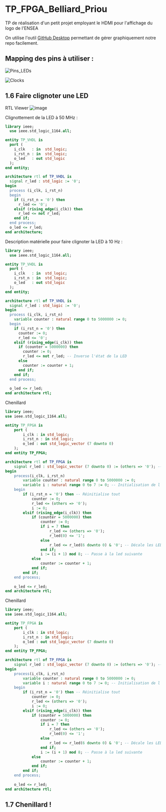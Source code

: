 # TP_FPGA_Belliard_Priou
TP de réalisation d'un petit projet employant le HDMI pour l'affichage du logo de l'ENSEA

On utilise l'outil [GitHub Desktop](https://github.com/shiftkey/desktop?tab=readme-ov-file#installation-via-package-manager) permettant de gérer graphiquement notre repo facilement.

## Mapping des pins à utiliser : 

![Pins_LEDs](https://github.com/user-attachments/assets/2a620267-1293-4109-8eb4-644c1c29cd8f)

![Clocks](https://github.com/user-attachments/assets/47d07cc7-b699-41c0-b6c7-50c553ca662e)

## 1.6 Faire clignoter une LED
RTL Viewer
![image](https://github.com/user-attachments/assets/f5b64e9c-50aa-4916-832e-c871bfd2ff7c)

Clignottement de la LED à 50 MHz :
```vhdl
library ieee;
  use ieee.std_logic_1164.all;

entity TP_VHDL is
  port (
    i_clk   : in  std_logic;
    i_rst_n : in  std_logic;
    o_led   : out std_logic
  );
end entity;

architecture rtl of TP_VHDL is
  signal r_led : std_logic := '0';
begin
  process (i_clk, i_rst_n)
  begin
    if (i_rst_n = '0') then
      r_led <= '0';
    elsif (rising_edge(i_clk)) then
      r_led <= not r_led;
    end if;
  end process;
  o_led <= r_led;
end architecture;
```
Description matérielle pour faire clignoter la LED à 10 Hz :
```vhdl
library ieee;
  use ieee.std_logic_1164.all;

entity TP_VHDL is
  port (
    i_clk   : in  std_logic;
    i_rst_n : in  std_logic;
    o_led   : out std_logic
  );
end entity;

architecture rtl of TP_VHDL is
  signal r_led : std_logic := '0';
begin
  process (i_clk, i_rst_n)
    variable counter : natural range 0 to 5000000 := 0;
  begin
    if (i_rst_n = '0') then
      counter := 0;
      r_led <= '0';
    elsif (rising_edge(i_clk)) then
      if (counter = 5000000) then
        counter := 0;
        r_led <= not r_led; -- Inverse l'état de la LED
      else
        counter := counter + 1;
      end if;
    end if;
  end process;
  
  o_led <= r_led;
end architecture rtl;
```

Chenillard
```vhdl
library ieee;
use ieee.std_logic_1164.all;

entity TP_FPGA is
	port (
		i_clk : in std_logic;
		i_rst_n : in std_logic;
		o_led : out std_logic_vector (7 downto 0)
	);
end entity TP_FPGA;

architecture rtl of TP_FPGA is
	signal r_led : std_logic_vector (7 downto 0) := (others => '0'); -- Initialise tout notre vecteur à 0
begin
	process(i_clk, i_rst_n)
		variable counter : natural range 0 to 5000000 := 0;
		variable i : natural range 0 to 7 := 0; -- Initialisation de l'index
	begin	
		if (i_rst_n = '0') then -- Réinitialise tout
			counter := 0;
			r_led <= (others => '0');
			i := 0;
		elsif (rising_edge(i_clk)) then
			if (counter = 5000000) then
				counter := 0;
				if i = 7 then
					r_led <= (others => '0');
					r_led(0) <= '1';
				else
					r_led <= r_led(6 downto 0) & '0'; -- Décale les LEDs vers la gauche
				end if;
				i := (i + 1) mod 8; -- Passe à la led suivante
			else
				counter := counter + 1;
			end if;
		end if;
	end process;
	
	o_led <= r_led;
end architecture rtl;
```

Chenillard
```vhdl
library ieee;
use ieee.std_logic_1164.all;

entity TP_FPGA is
	port (
		i_clk : in std_logic;
		i_rst_n : in std_logic;
		o_led : out std_logic_vector (7 downto 0)
	);
end entity TP_FPGA;

architecture rtl of TP_FPGA is
	signal r_led : std_logic_vector (7 downto 0) := (others => '0'); -- Initialise tout notre vecteur à 0
begin
	process(i_clk, i_rst_n)
		variable counter : natural range 0 to 5000000 := 0;
		variable i : natural range 0 to 7 := 0; -- Initialisation de l'index
	begin	
		if (i_rst_n = '0') then -- Réinitialise tout
			counter := 0;
			r_led <= (others => '0');
			i := 0;
		elsif (rising_edge(i_clk)) then
			if (counter = 5000000) then
				counter := 0;
				if i = 7 then
					r_led <= (others => '0');
					r_led(0) <= '1';
				else
					r_led <= r_led(6 downto 0) & '0'; -- Décale les LEDs vers la gauche
				end if;
				i := (i + 1) mod 8; -- Passe à la led suivante
			else
				counter := counter + 1;
			end if;
		end if;
	end process;
	
	o_led <= r_led;
end architecture rtl;
```

## 1.7 Chenillard !